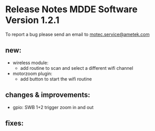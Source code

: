 Release Notes MDDE Software Version 1.2.1
=========================================

To report a bug please send an email to motec.service@ametek.com

new: 
----

- wireless module: 
  - add routine to scan and select a different wifi channel
- motorzoom plugin:
  - add button to start the wifi routine
    
changes & improvements: 
-----------------------

- gpio: SWB 1+2 trigger zoom in and out

fixes: 
------    
